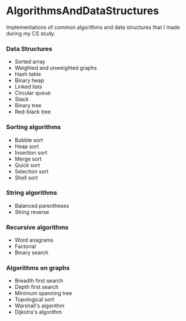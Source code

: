 # AlgorithmsAndDataStructures

Implementations of common algorithms and data structures that I made during my CS study. 

### Data Structures

- Sorted array
- Weighted and unweighted graphs
- Hash table
- Binary heap
- Linked lists
- Circular queue
- Stack
- Binary tree
- Red-black tree

### Sorting algorithms

- Bubble sort
- Heap sort
- Insertion sort
- Merge sort
- Quick sort
- Selection sort
- Shell sort

### String algorithms

- Balanced parentheses
- String reverse

### Recursive algorithms

- Word anagrams
- Factorial
- Binary search

### Algorithms on graphs

- Breadth first search
- Depth first search
- Minimum spanning tree
- Topological sort
- Warshall's algorithm
- Dijkstra's algorithm
